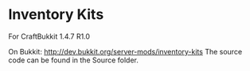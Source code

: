 Inventory Kits
==============
For CraftBukkit 1.4.7 R1.0

On Bukkit: http://dev.bukkit.org/server-mods/inventory-kits
The source code can be found in the Source folder.
